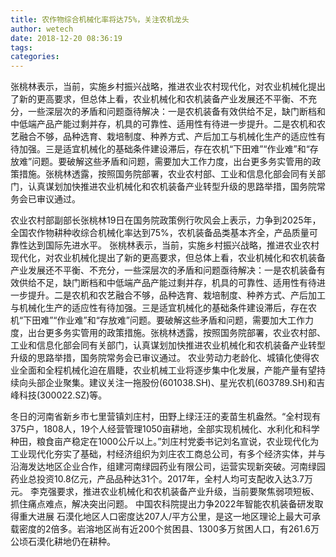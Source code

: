 ```yaml
---
title: 农作物综合机械化率将达75%，关注农机龙头
author: wetech
date: 2018-12-20 08:36:19
tags: 
categories: 
---
```

张桃林表示，当前，实施乡村振兴战略，推进农业农村现代化，对农业机械化提出了新的更高要求，但总体上看，农业机械化和农机装备产业发展还不平衡、不充分，一些深层次的矛盾和问题亟待解决：一是农机装备有效供给不足，缺门断档和中低端产品产能过剩并存，机具的可靠性、适用性有待进一步提升。二是农机和农艺融合不够，品种选育、栽培制度、种养方式、产后加工与机械化生产的适应性有待加强。三是适宜机械化的基础条件建设滞后，存在农机“下田难”“作业难”和“存放难”问题。要破解这些矛盾和问题，需要加大工作力度，出台更多务实管用的政策措施。张桃林透露，按照国务院部署，农业农村部、工业和信息化部会同有关部门，认真谋划加快推进农业机械化和农机装备产业转型升级的思路举措，国务院常务会已审议通过。
<!-- more -->
农业农村部副部长张桃林19日在国务院政策例行吹风会上表示，力争到2025年，全国农作物耕种收综合机械化率达到75%，农机装备品类基本齐全，产品质量可靠性达到国际先进水平。
张桃林表示，当前，实施乡村振兴战略，推进农业农村现代化，对农业机械化提出了新的更高要求，但总体上看，农业机械化和农机装备产业发展还不平衡、不充分，一些深层次的矛盾和问题亟待解决：一是农机装备有效供给不足，缺门断档和中低端产品产能过剩并存，机具的可靠性、适用性有待进一步提升。二是农机和农艺融合不够，品种选育、栽培制度、种养方式、产后加工与机械化生产的适应性有待加强。三是适宜机械化的基础条件建设滞后，存在农机“下田难”“作业难”和“存放难”问题。要破解这些矛盾和问题，需要加大工作力度，出台更多务实管用的政策措施。张桃林透露，按照国务院部署，农业农村部、工业和信息化部会同有关部门，认真谋划加快推进农业机械化和农机装备产业转型升级的思路举措，国务院常务会已审议通过。
农业劳动力老龄化、城镇化使得农业全面和全程机械化迫在眉睫，农业机械工业将逐步集中化发展，产能产量有望持续向头部企业聚集。建议关注一拖股份(601038.SH)、星光农机(603789.SH)和吉峰科技(300022.SZ)等。
 
 
冬日的河南省新乡市七里营镇刘庄村，田野上绿汪汪的麦苗生机盎然。“全村现有375户，1808人，19个人经营管理1050亩耕地，全部实现机械化、水利化和科学种田，粮食亩产稳定在1000公斤以上。”刘庄村党委书记刘名宣说，农业现代化为工业现代化夯实了基础，村经济组织为刘庄农工商总公司，有多个经济实体，并与沿海发达地区企业合作，组建河南绿园药业有限公司，运营实现新突破。河南绿园药业总投资10.8亿元，产品品种达31个。2017年，全村人均可支配收入达3.7万元。
李克强要求，推进农业机械化和农机装备产业升级，当前要聚焦弱项短板、抓住痛点难点，解决突出问题。
中国农科院提出力争2022年智能农机装备研发取得重大进展
石漠化地区人口密度达207人/平方公里，是这一地区理论上最大可承载密度的2倍多。岩溶地区尚有近200个贫困县、1300多万贫困人口，有261.6万公顷石漠化耕地仍在耕种。

